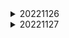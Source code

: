 <details>
<summary>20221126</summary>
<div markdown="1">

SQL 
<dr>   
* WITH RECURSIVE
<dr>
~~~
:memo:
<dr>
WITH RECURSIVE 테이블명 AS(
               SELECT 초기값 AS 컬럼별명1 ← 초기값 설정하는 쿼리
               UNION ALL
               SELECT 컬럼별명1 계산식 FROM 테이블명 WHERE 제어문 ← 루프돌때 값 설정
) 
~~~
<dr>

- 반복문이라고 생각하면 이해하기 쉬움

</div>
</details>


<details>
<summary>20221127</summary>
<div markdown="1">
* 프로젝트 정리하기
<dr>
* SQL 코테 풀기
</dr>
</div>
</details>



